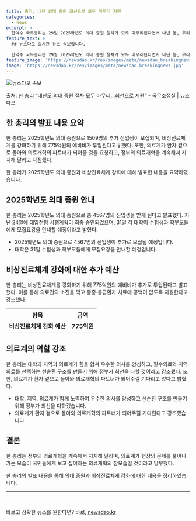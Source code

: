 ```yaml
---
title: 총리, 내년 의대 증원 최선으로 모두 마무리 지원
categories:
  - News
excerpt: >
  한덕수 국무총리는 29일 2025학년도 의대 증원 절차가 모두 마무리된다면서 내년 봄, 우리나라 의대들은 올…
feature_text: >
  ## 뉴스다오 실시간 뉴스 속보입니다.

  한덕수 국무총리는 29일 2025학년도 의대 증원 절차가 모두 마무리된다면서 내년 봄, 우리나라 의대들은 올…
feature_image: 'https://newsdao.kr/res/images/meta/newsdao_breakingnews.jpg'
image: 'https://newsdao.kr/res/images/meta/newsdao_breakingnews.jpg'
---
```


![뉴스다오 속보](https://newsdao.kr/res/images/meta/newsdao_breakingnews.jpg)

<p>출처: <a href="https://newsdao.kr/3945" rel="dofollow">한 총리 “내년도 의대 증원 절차 모두 마무리…최선으로 지원”   - 국무조정실</a> | 뉴스다오</p>

<h2 data-ke-size="size26">한 총리의 발표 내용 요약</h2>
한 총리는 2025학년도 의대 증원으로 1509명의 추가 신입생이 모집되며, 비상진료체계를 강화하기 위해 775억원의 예비비가 투입된다고 밝혔다. 또한, 의료계가 환자 곁으로 돌아와 의료개혁의 파트너가 되어줄 것을 요청하고, 정부의 의료개혁을 계속해서 지지해 달라고 다짐했다.

<p data-ke-size="size16">한 총리가 2025학년도 의대 증원과 비상진료체계 강화에 대해 발표한 내용을 요약하였습니다.</p>

<h2 data-ke-size="size26">2025학년도 의대 증원 안내</h2>
한 총리는 2025학년도 의대 증원으로 총 4567명의 신입생을 받게 된다고 발표했다. 지난 24일에 대입전형 시행계획이 최종 승인되었으며, 31일 각 대학이 수험생과 학부모들에게 모집요강을 안내할 예정이라고 밝혔다.

<ul>
  <li>2025학년도 의대 증원으로 4567명의 신입생이 추가로 모집될 예정입니다.</li>
  <li>대학은 31일 수험생과 학부모들에게 모집요강을 안내할 예정입니다.</li>
</ul>

<h2 data-ke-size="size26">비상진료체계 강화에 대한 추가 예산</h2>
한 총리는 비상진료체계를 강화하기 위해 775억원의 예비비가 추가로 투입된다고 발표했다. 이를 통해 의료진의 소진을 막고 중증·응급환자 치료에 공백이 없도록 지원한다고 강조했다.

<table>
  <tr>
    <th>항목</th>
    <th>금액</th>
  </tr>
  <tr>
    <td style="text-align: center; height: 17px;"><b>비상진료체계 강화 예산</b></td>
    <td style="text-align: center; height: 17px;"><b>775억원</b></td>
  </tr>
</table>

<h2 data-ke-size="size26">의료계의 역할 강조</h2>
한 총리는 대학과 지역과 의료계가 힘을 합쳐 우수한 의사를 양성하고, 필수의료와 지역의료를 선택하는 선순환 구조를 만들기 위해 정부가 최선을 다할 것이라고 강조했다. 또한, 의료계가 환자 곁으로 돌아와 의료개혁의 파트너가 되어주길 기다리고 있다고 밝혔다.

<ul>
  <li>대학, 지역, 의료계가 함께 노력하여 우수한 의사를 양성하고 선순환 구조를 만들기 위해 정부가 최선을 다하겠습니다.</li>
  <li>의료계가 환자 곁으로 돌아와 의료개혁의 파트너가 되어주길 기다린다고 강조했습니다.</li>
</ul>

<h2 data-ke-size="size26">결론</h2>
한 총리는 정부의 의료개혁을 계속해서 지지해 달라며, 의료계가 현장의 문제를 풀어나가는 모습이 국민들에게 보고 싶어하는 의료개혁의 참모습일 것이라고 당부했다.

<p data-ke-size="size16">한 총리의 발표 내용을 통해 의대 증원과 비상진료체계 강화에 대한 내용을 정리하였습니다.</p>

<hr>

<p data-ke-size="size16">&nbsp;</p> 

빠르고 정확한 뉴스를 원한다면? 바로, <a href="https://newsdao.kr" rel="dofollow">newsdao.kr</a>


